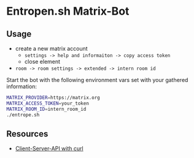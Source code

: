 # Entropen.sh Matrix-Bot

## Usage

- create a new matrix account
    - `settings -> help and informaiton -> copy access token`
    - close element
- `room -> room settings -> extended -> intern room id`

Start the bot with the following environment vars set with your gathered
information: 

```sh
MATRIX_PROVIDER=https://matrix.org
MATRIX_ACCESS_TOKEN=your_token
MATRIX_ROOM_ID=intern_room_id
./entrope.sh
```

## Resources

- [Client-Server-API with curl](https://www.matrix.org/docs/guides/client-server-api)

